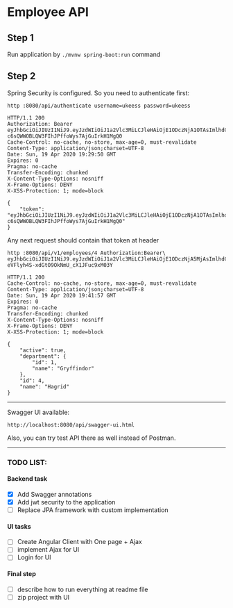 # Employee API

## Step 1

Run application by `./mvnw spring-boot:run` command

## Step 2

Spring Security is configured. So you need to authenticate first:

    http :8080/api/authenticate username=ukeess password=ukeess
    
    HTTP/1.1 200 
    Authorization: Bearer eyJhbGciOiJIUzI1NiJ9.eyJzdWIiOiJ1a2Vlc3MiLCJleHAiOjE1ODczNjA1OTAsImlhdCI6MTU4NzMyNDU5MH0.Epf0M-c6sQWWOBLQW3FIhJPffoWys7AjGuIrkH1MgQ0
    Cache-Control: no-cache, no-store, max-age=0, must-revalidate
    Content-Type: application/json;charset=UTF-8
    Date: Sun, 19 Apr 2020 19:29:50 GMT
    Expires: 0
    Pragma: no-cache
    Transfer-Encoding: chunked
    X-Content-Type-Options: nosniff
    X-Frame-Options: DENY
    X-XSS-Protection: 1; mode=block
    
    {
        "token": "eyJhbGciOiJIUzI1NiJ9.eyJzdWIiOiJ1a2Vlc3MiLCJleHAiOjE1ODczNjA1OTAsImlhdCI6MTU4NzMyNDU5MH0.Epf0M-c6sQWWOBLQW3FIhJPffoWys7AjGuIrkH1MgQ0"
    }

Any next request should contain that token at header
    
    http :8080/api/v1/employees/4 Authorization:Bearer\ eyJhbGciOiJIUzI1NiJ9.eyJzdWIiOiJ1a2Vlc3MiLCJleHAiOjE1ODczNjA5MjAsImlhdCI6MTU4NzMyNDkyMH0.jJG6GCgA-eVFlyh4S-xdGtO9OkNmU_cX1JFuc9xM03Y
    
    HTTP/1.1 200 
    Cache-Control: no-cache, no-store, max-age=0, must-revalidate
    Content-Type: application/json;charset=UTF-8
    Date: Sun, 19 Apr 2020 19:41:57 GMT
    Expires: 0
    Pragma: no-cache
    Transfer-Encoding: chunked
    X-Content-Type-Options: nosniff
    X-Frame-Options: DENY
    X-XSS-Protection: 1; mode=block
    
    {
        "active": true, 
        "department": {
            "id": 1, 
            "name": "Gryffindor"
        }, 
        "id": 4, 
        "name": "Hagrid"
    }

  
---

Swagger UI available:

    http://localhost:8080/api/swagger-ui.html  
    
Also, you can try test API there as well instead of Postman.    

---

### TODO LIST:

#### Backend task

- [x] Add Swagger annotations
- [x] Add jwt security to the application
- [ ] Replace JPA framework with custom implementation

#### UI tasks

- [ ] Create Angular Client with One page + Ajax 
- [ ] implement Ajax for UI
- [ ] Login for UI 

#### Final step
- [ ] describe how to run everything at readme file
- [ ] zip project with UI